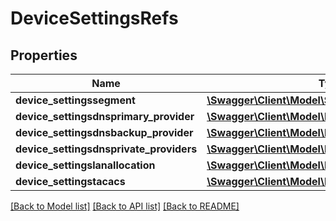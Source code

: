 # DeviceSettingsRefs

## Properties
Name | Type | Description | Notes
------------ | ------------- | ------------- | -------------
**device_settingssegment** | [**\Swagger\Client\Model\Segment**](Segment.md) |  | [optional] 
**device_settingsdnsprimary_provider** | [**\Swagger\Client\Model\Dns**](Dns.md) |  | [optional] 
**device_settingsdnsbackup_provider** | [**\Swagger\Client\Model\Dns**](Dns.md) |  | [optional] 
**device_settingsdnsprivate_providers** | [**\Swagger\Client\Model\Dns[]**](Dns.md) |  | [optional] 
**device_settingslanallocation** | [**\Swagger\Client\Model\EnterpriseServiceNetwork**](EnterpriseServiceNetwork.md) |  | [optional] 
**device_settingstacacs** | [**\Swagger\Client\Model\DeviceSettingsRefsTacacs**](DeviceSettingsRefsTacacs.md) |  | [optional] 

[[Back to Model list]](../README.md#documentation-for-models) [[Back to API list]](../README.md#documentation-for-api-endpoints) [[Back to README]](../README.md)


